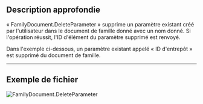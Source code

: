 ## Description approfondie
« FamilyDocument.DeleteParameter » supprime un paramètre existant créé par l'utilisateur dans le document de famille donné avec un nom donné. Si l'opération réussit, l'ID d'élément du paramètre supprimé est renvoyé.

Dans l'exemple ci-dessous, un paramètre existant appelé « ID d'entrepôt » est supprimé du document de famille.
___
## Exemple de fichier

![FamilyDocument.DeleteParameter](./Revit.Application.FamilyDocument.DeleteParameter_img.jpg)
